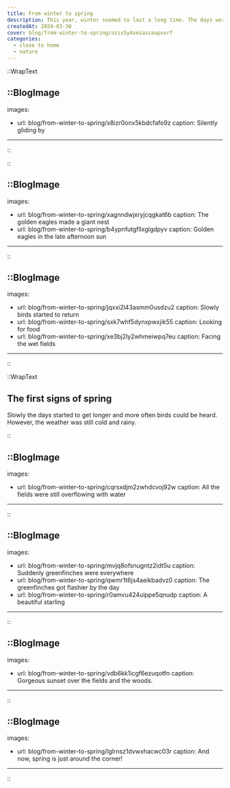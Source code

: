 ```yaml
---
title: From winter to spring
description: This year, winter seemed to last a long time. The days were rainy, cold and often the best thing seemed to be to stay inside. This was good to code and read, but not so great for the away time from my laptop. Here are a couple of photos from this rather grey period inbetween winter and spring.
createdAt: 2024-03-30
cover: blog/from-winter-to-spring/ozis5y4xeiavzaupuxrf
categories:
  - close to home
  - nature
---
```


::WrapText

<!-- prettier-ignore -->
::BlogImage
---

images:

- url: blog/from-winter-to-spring/x8izr0onx5kbdcfafo9z
  caption: Silently gliding by

---

::

::

<!-- prettier-ignore -->
::BlogImage
---

images:

- url: blog/from-winter-to-spring/xagnndwjxryjcqgkat6b
  caption: The golden eagles made a giant nest
- url: blog/from-winter-to-spring/b4ypnfutgfllxglgdpyv
  caption: Golden eagles in the late afternoon sun

---

::

<!-- prettier-ignore -->
::BlogImage
---

images:

- url: blog/from-winter-to-spring/jqxxi2l43asmm0usdzu2
  caption: Slowly birds started to return
- url: blog/from-winter-to-spring/sxk7whf5dynxpwxjik55
  caption: Looking for food
- url: blog/from-winter-to-spring/xe3bj2ly2whmeiwpq7eu
  caption: Facing the wet fields

---

::

::WrapText

<h2 class="font-theme mb-6 text-3xl font-bold tracking-wide">The first signs of spring</h2>

<p>
  Slowly the days started to get longer and more often birds could be heard. However, the weather was still cold and rainy.
</p>

::

<!-- prettier-ignore -->
::BlogImage
---

images:

- url: blog/from-winter-to-spring/cqrsxdjm2zwhdcvoj92w
  caption: All the fields were still overflowing with water

---

::

<!-- prettier-ignore -->
::BlogImage
---

images:

- url: blog/from-winter-to-spring/mvjq8ofsnugntz2idt5u
  caption: Suddenly greenfinches were everywhere
- url: blog/from-winter-to-spring/qwmr1t6js4aeikbadvz0
  caption: The greenfinches got flashier by the day
- url: blog/from-winter-to-spring/r0amvu424uippe5qnudp
  caption: A beautiful starling

---

::

<!-- prettier-ignore -->
::BlogImage
---

images:

- url: blog/from-winter-to-spring/vdb6kk1icgf6ezuqotfn
  caption: Gorgeous sunset over the fields and the woods.

---

::

<!-- prettier-ignore -->
::BlogImage
---

images:

- url: blog/from-winter-to-spring/lglrnsz1dvwxhacwc03r
  caption: And now, spring is just around the corner!

---

::
